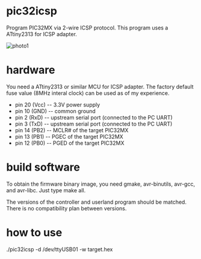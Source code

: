 # pic32icsp

Program PIC32MX via 2-wire ICSP protocol.
This program uses a ATtiny2313 for ICSP adapter.

![photo1](https://www.clarestudio.org/elec/pic32/pic32prog-hw.jpg "hardware photo")

# hardware

You need a ATtiny2313 or similar MCU for ICSP adapter.
The factory default fuse value (8MHz interal clock) can be used as of my experience.

* pin 20 (Vcc) -- 3.3V power supply
* pin 10 (GND) -- common ground
* pin 2 (RxD) -- upstream serial port (connected to the PC UART)
* pin 3 (TxD) -- upstream serial port (connected to the PC UART)
* pin 14 (PB2) -- MCLR# of the target PIC32MX
* pin 13 (PB1) -- PGEC of the target PIC32MX
* pin 12 (PB0) -- PGED of the target PIC32MX

# build software

To obtain the firmware binary image, you need gmake, avr-binutils, avr-gcc, and avr-libc.
Just type make all.

The versions of the controller and userland program should be matched.
There is no compatibility plan between versions.

# how to use

./pic32icsp -d /dev/ttyUSB01 -w target.hex

